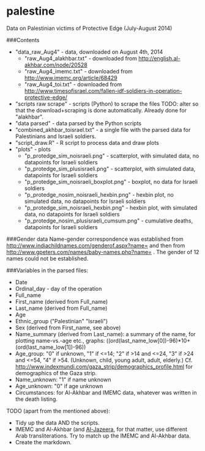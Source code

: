 palestine
=========

Data on Palestinian victims of Protective Edge (July-August 2014)

###Contents

* "data_raw_Aug4" - data, downloaded on August 4th, 2014
  * "raw_Aug4_alakhbar.txt" - downloaded from http://english.al-akhbar.com/node/20528
  * "raw_Aug4_imemc.txt" - downloaded from http://www.imemc.org/article/68429
  * "raw_Aug4_toi.txt" - downloaded from http://www.timesofisrael.com/fallen-idf-soldiers-in-operation-protective-edge/
* "scripts raw scrape" - scripts (Python) to scrape the files TODO: alter so that the download+scraping is done automatically. Already done for "alakhbar".
* "data parsed" - data parsed by the Python scripts
* "combined_akhbar_toisrael.txt" - a single file with the parsed data for Palestinians and Israeli soldiers. 
* "script_draw.R" - R script to process data and draw plots
* "plots" - plots
  * "p_protedge_sim_noisraeli.png" - scatterplot, with simulated data, no datapoints for Israeli soldiers
  * "p_protedge_sim_plusisraeli.png" - scatterplot, with simulated data, datapoints for Israeli soldiers
  * "p_protedge_sim_noisraeli_boxplot.png" - boxplot, no data for Israeli soldiers
  * "p_protedge_nosim_noisraeli_hexbin.png" - hexbin plot, no simulated data, no datapoints for Israeli soldiers
  * "p_protedge_sim_noisraeli_hexbin.png" - hexbin plot, with simulated data, no datapoints for Israeli soldiers
  * "p_protedge_nosim_plusisraeli_cumsum.png" - cumulative deaths, datapoints for Israeli soldiers


###Gender data
Name-gender correspondence was established from http://www.indiachildnames.com/genderof.aspx?name= and then from http://www.gpeters.com/names/baby-names.php?name= . The gender of 12 names could not be established.


###Variables in the parsed files:
* Date
* Ordinal_day - day of the operation
* Full_name
* First_name (derived from Full_name)
* Last_name (derived from Full_name)
* Age
* Ethnic_group ("Palestinian" "Israeli")
* Sex (derived from First_name, see above)
* Name_summary (derived from Last_name): a summary of the name, for plotting name-vs.-age etc., graphs: ((ord(last_name_low[0])-96)*10+(ord(last_name_low[1])-96))
* Age_group: "0" if unknown, "1" if <=14; "2"  if >14 and <=24, "3" if >24 and <=54, "4" if >54. (Unknown, child, young adult, adult, elderly.) Cf. http://www.indexmundi.com/gaza_strip/demographics_profile.html for demographics of the Gaza strip.
* Name_unknown: "1" if name unknown
* Age_unknown: "0" if age unknown
* Circumstances: for Al-Akhbar and IMEMC data, whatever was written in the death listing.


TODO (apart from the mentioned above):
* Tidy up the data AND the scripts.
* IMEMC and Al-Akhbar (and [Al-Jazeera](http://www.aljazeera.com/news/middleeast/2014/07/gaza-under-seige-naming-dead-2014710105846549528.html), for that matter, use different Arab transliterations. Try to match up the IMEMC and Al-Akhbar data.
* Create the markdown.
